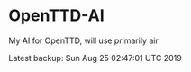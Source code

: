 # OpenTTD-AI
My AI for OpenTTD, will use primarily air

Latest backup: Sun Aug 25 02:47:01 UTC 2019
